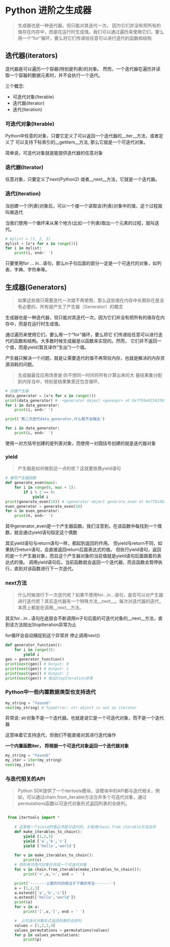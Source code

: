 <!-- 2020-10-19 20:00 -->
# Python 进阶之生成器
> 生成器也是一种迭代器，但只能对其迭代一次。
> 因为它们并没有把所有的值存在内存中，而是在运行时生成值。我们可以通过遍历来使用它们，要么用一个“for”循环，要么将它们传递给任意可以进行迭代的函数和结构

## 迭代器(iterators)

迭代器是可以遍历一个容器(特别是列表)的对象。
然而，一个迭代器在遍历并读取一个容器的数据元素时，并不会执行一个迭代。

三个概念:
* 可迭代对象(Iterable) 
* 迭代器(Iterator) 
* 迭代(Iteration)

### 可迭代对象(Iterable)

Python中任意的对象，只要它定义了可以返回一个迭代器的__iter__方法，或者定义了 可以支持下标索引的__getitem__方法, 那么它就是一个可迭代对象。

简单说，可迭代对象就是能提供迭代器的任意对象

### 迭代器(Iterator)

任意对象，只要定义了next(Python2) 或者__next__方法，它就是一个迭代器。

### 迭代(Iteration)

当创建一个(列表)对象后，可以一个接一个读取该(列表)对象中的值，这个过程就叫做迭代

当我们使用一个循环来从某个地方(比如一个列表)取出一个元素的过程，就叫迭代。

```python
# mylist = [1, 2, 3]
mylist = [x*x for x in range(3)]
for i in mylist:
    print(i, end=' ')
```

只要使用for ... in...语句，那么in子句后面的部分一定是一个可迭代的对象，如列表、字典、字符串等。


## 生成器(Generators)
> 如果这些值只需要迭代一次就不再使用，那么这些值在内存中长期存在是没有必要的，所有就产生了产生器（Generator）的概念

生成器也是一种迭代器，但只能对其迭代一次。因为它们并没有把所有的值存在内存中，而是在运行时生成值。

通过遍历来使用它们，要么用一个“for”循环，要么将它 们传递给任意可以进行迭代的函数和结构。大多数时候生成器是以函数来实现的。然而， 它们并不返回一个值，而是yield(暂且译作“生出”)一个值。

产生器只解决一个问题，就是让需要迭代的值不再常驻内存，也就是解决的内存资源消耗的问题。

> 生成器最佳应用场景是:你不想同一时间将所有计算出来的大 量结果集分配到内存当中，特别是结果集里还包含循环。

```python
# 创建产生器
data_generator = (x*x for x in range(3))
print(data_generator) #  <generator object <genexpr> at 0x7f95e0154150>
for i in data_generator:
    print(i, end=' ')

print('第二次迭代data_generator,什么都不会输出')

for i in data_generator:
    print(i, end=' ')
```

使用一对方括号创建的是列表对象，而使用一对圆括号创建的就是迭代器对象

### yield
> 产生器是如何做到这一点的呢？这就要依靠yield语句

```python
# 编写产生器函数
def generate_even(max):
    for i in range(0, max + 1):
        if i % 2 == 0:
            yield i
print(generate_even(10)) # <generator object generate_even at 0x7f814826c450>
even_generator = generate_even(10)
for n in even_generator:
    print(n, end=' ')
```

其中generator_even是一个产生器函数。我们注意到，在该函数中每找到一个偶数，就会通过yield语句指定这个偶数

其实yield语句与return语句一样，都起到返回的作用。
但yield与return不同，如果执行return语句，会直接返回return后面表达式的值。
但执行yield语句，返回的是一个产生器对象，而且这个产生器对象的当前值就是yield语句后面跟着的表达式的值。
调用yield语句后，当前函数就会返回一个迭代器，而且函数会暂停执行，直到对该函数进行下一次迭代。


### next方法

> 什么时候进行下一次迭代呢？如果不使用for...in...语句，是否可以对产生器进行迭代呢？其实迭代器有一个特殊方法__next__。每次对迭代器的迭代，本质上都是在调用__next__方法。

其实for...in...语句在底层会不断调用in子句后面的可迭代对象的__next__方法，直到该方法抛出StopIteration异常为止

for循环会自动捕捉到这个异常并 停止调用next()

```python
def generator_function():
    for i in range(3):
        yield i
gen = generator_function() 
print(next(gen)) # Output: 0
print(next(gen)) # Output: 1
print(next(gen)) # Output: 2
print(next(gen)) # 抛出StopIteration异常
```


### Python中一些内置数据类型也支持迭代

```python
my_string = "Yasoob"
next(my_string) # TypeError: str object is not an iterator
```

异常说: str对象不是一个迭代器。也就是说它是一个可迭代对象，而不是一个迭代器

这意味着它支持迭代，但我们不能直接对其进行迭代操作

**一个内置函数iter， 将根据一个可迭代对象返回一个迭代器对象**

```python
my_string = "Yasoob"
my_iter = iter(my_string)
next(my_iter)
```

### 与迭代相关的API
> Python SDK提供了一个itertools模块，该模块中的API都与迭代相关，例如，可以通过chain.from_iterable方法合并多个可迭代对象，通过permutations函数以可迭代对象形式返回列表的全排列。
    
```python

 from itertools import *
    
    # 这里每一个yield的值必须是可迭代的，才能用chain.from_iterable方法合并
    def make_iterables_to_chain():
        yield [1,2,3]
        yield ['a','b','c']
        yield ['hello','world']
    
    for v in make_iterables_to_chain():
        print(v)
    # 将所有可迭代对象合并成一个可迭代对象
    for v in chain.from_iterable(make_iterables_to_chain()):
        print('<',v,'>', end = ' ')

    print('-------上面的代码相当于下面的写法-------')
    a = [1,2,3]
    a.extend(['a','b','c'])
    a.extend(['hello','world'])
    print(a)
    for v in a:
        print('[',v,']', end = ' ')

    #  以可迭代对象形式返回列表的全排列
    values = [1,2,3,4]
    values_permutations = permutations(values)
    for p in values_permutations:
        print(p)
```    
